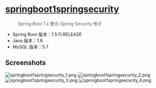 
# [springboot1springsecurity](https://github.com/godcheese/springboot-example/tree/master/springboot1springsecurity)
> Spring Boot 1.x 整合 Spring Security 例子
- Spring Boot 版本：1.5.11.RELEASE
- Java 版本：1.8 
- MySQL 版本：5.7

## Screenshots
![springboot1springsecurity_1.png](/screenshots/springboot1springsecurity_1.png)
![springboot1springsecurity_2.png](/screenshots/springboot1springsecurity_2.png)
![springboot1springsecurity_3.png](/screenshots/springboot1springsecurity_3.png)
![springboot1springsecurity_4.png](/screenshots/springboot1springsecurity_4.png)
